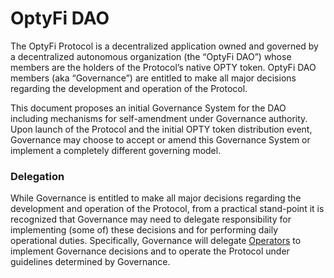 # OptyFi DAO

The OptyFi Protocol is a decentralized application owned and governed by a decentralized autonomous organization \(the “OptyFi DAO”\) whose members are the holders of the Protocol’s native OPTY token. OptyFi DAO members \(aka “Governance”\) are entitled to make all major decisions regarding the development and operation of the Protocol.

This document proposes an initial Governance System for the DAO including mechanisms for self-amendment under Governance authority. Upon launch of the Protocol and the initial OPTY token distribution event, Governance may choose to accept or amend this Governance System or implement a completely different governing model.

### Delegation

While Governance is entitled to make all major decisions regarding the development and operation of the Protocol, from a practical stand-point it is recognized that Governance may need to delegate responsibility for implementing \(some of\) these decisions and for performing daily operational duties. Specifically, Governance will delegate [Operators](operators.md) to implement Governance decisions and to operate the Protocol under guidelines determined by Governance.

